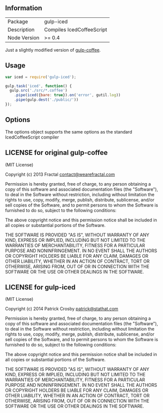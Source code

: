 
## Information

<table>
<tr>
<td>Package</td><td>gulp-iced</td>
</tr>
<tr>
<td>Description</td>
<td>Compiles IcedCoffeeScript</td>
</tr>
<tr>
<td>Node Version</td>
<td>>= 0.4</td>
</tr>
</table>

Just a slightly modified version of [gulp-coffee](https://github.com/wearefractal/gulp-coffee).

## Usage

```javascript
var iced = require('gulp-iced');

gulp.task('iced', function() {
  gulp.src('./src/*.coffee')
    .pipe(iced({bare: true}).on('error', gutil.log))
    .pipe(gulp.dest('./public/'))
});
```

## Options

The options object supports the same options as the standard IcedCoffeeScript compiler

## LICENSE for original gulp-coffee

(MIT License)

Copyright (c) 2013 Fractal <contact@wearefractal.com>

Permission is hereby granted, free of charge, to any person obtaining
a copy of this software and associated documentation files (the
"Software"), to deal in the Software without restriction, including
without limitation the rights to use, copy, modify, merge, publish,
distribute, sublicense, and/or sell copies of the Software, and to
permit persons to whom the Software is furnished to do so, subject to
the following conditions:

The above copyright notice and this permission notice shall be
included in all copies or substantial portions of the Software.

THE SOFTWARE IS PROVIDED "AS IS", WITHOUT WARRANTY OF ANY KIND,
EXPRESS OR IMPLIED, INCLUDING BUT NOT LIMITED TO THE WARRANTIES OF
MERCHANTABILITY, FITNESS FOR A PARTICULAR PURPOSE AND
NONINFRINGEMENT. IN NO EVENT SHALL THE AUTHORS OR COPYRIGHT HOLDERS BE
LIABLE FOR ANY CLAIM, DAMAGES OR OTHER LIABILITY, WHETHER IN AN ACTION
OF CONTRACT, TORT OR OTHERWISE, ARISING FROM, OUT OF OR IN CONNECTION
WITH THE SOFTWARE OR THE USE OR OTHER DEALINGS IN THE SOFTWARE.

## LICENSE for gulp-iced

(MIT License)

Copyright (c) 2014 Patrick Crosby <patrick@stathat.com>

Permission is hereby granted, free of charge, to any person obtaining
a copy of this software and associated documentation files (the
"Software"), to deal in the Software without restriction, including
without limitation the rights to use, copy, modify, merge, publish,
distribute, sublicense, and/or sell copies of the Software, and to
permit persons to whom the Software is furnished to do so, subject to
the following conditions:

The above copyright notice and this permission notice shall be
included in all copies or substantial portions of the Software.

THE SOFTWARE IS PROVIDED "AS IS", WITHOUT WARRANTY OF ANY KIND,
EXPRESS OR IMPLIED, INCLUDING BUT NOT LIMITED TO THE WARRANTIES OF
MERCHANTABILITY, FITNESS FOR A PARTICULAR PURPOSE AND
NONINFRINGEMENT. IN NO EVENT SHALL THE AUTHORS OR COPYRIGHT HOLDERS BE
LIABLE FOR ANY CLAIM, DAMAGES OR OTHER LIABILITY, WHETHER IN AN ACTION
OF CONTRACT, TORT OR OTHERWISE, ARISING FROM, OUT OF OR IN CONNECTION
WITH THE SOFTWARE OR THE USE OR OTHER DEALINGS IN THE SOFTWARE.
